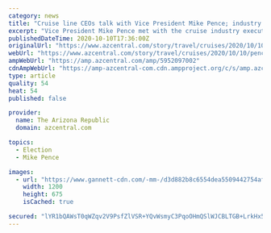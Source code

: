 ```yaml
---
category: news
title: "Cruise line CEOs talk with Vice President Mike Pence; industry adopts recommendations for how to restart sailing"
excerpt: "Vice President Mike Pence met with the cruise industry executives and the CDC Friday to discuss the resumption of sailing in U.S. waters."
publishedDateTime: 2020-10-10T17:36:00Z
originalUrl: "https://www.azcentral.com/story/travel/cruises/2020/10/10/pence-cruise-line-ceos-talk-resumption-sailing-us/5952097002/"
webUrl: "https://www.azcentral.com/story/travel/cruises/2020/10/10/pence-cruise-line-ceos-talk-resumption-sailing-us/5952097002/"
ampWebUrl: "https://amp.azcentral.com/amp/5952097002"
cdnAmpWebUrl: "https://amp-azcentral-com.cdn.ampproject.org/c/s/amp.azcentral.com/amp/5952097002"
type: article
quality: 54
heat: 54
published: false

provider:
  name: The Arizona Republic
  domain: azcentral.com

topics:
  - Election
  - Mike Pence

images:
  - url: "https://www.gannett-cdn.com/-mm-/d3d882b8c6554dea5509442754af3e55cbf9f1ec/c=0-203-3789-2334/local/-/media/2020/05/19/USATODAY/usatsports/cruise-ship-off-coast-of-alaska.jpg?auto=webp&format=pjpg&width=1200"
    width: 1200
    height: 675
    isCached: true

secured: "lYR1bQAWsT0qWZqv2V9PsfZlVSR+YQvWsmyC3PqoOHmQSlWJCBLTGB+LrkHx5loJYRIsSClc9kJ1b5SKxiNsPKvMSjo9jZFygQV1YMQbXIodHzdFusuyQA5RB6NBVFUk2c3dVq2uFAzLwwF1B0yfuTGH4dCAfWXW/H3ZvQJgbxOWUq5DWGeU9JqfKtOwZ7qcQVh4JmGthrW8tzzEah8r23lrY9R6qYRkmK7gPYebMFz/eQY6W+LO5Q83etsExjSW71ubL7h4b4OeO+YPFWGYwi20ayUvxcbabW4+dB6JrOaf/RN9gdmSG5Ne4UlEmgHsrbXpdd/Ev6oFLSUKtqZUga2o2zpDvyrZBRbPTs2aCeE=;Qk9ZOQz5bTz+9fpHGrYXMg=="
---
```


